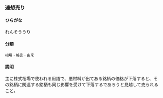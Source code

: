 <div style="display:none;">

## [あ行](securities-terms?id=あ行)
## [か行](securities-terms?id=か行)
## [さ行](securities-terms?id=さ行)
## [た行](securities-terms?id=た行)
## [な行](securities-terms?id=な行)
## [は行](securities-terms?id=は行)
## [ま行](securities-terms?id=ま行)
## [や行](securities-terms?id=や行)
## [ら行](securities-terms?id=ら行)

</div>

### 連想売り

#### ひらがな

れんそううり

#### 分類

`相場・格言・由来`

#### 説明

主に株式相場で使われる用語で、悪材料が出てある銘柄の価格が下落すると、その銘柄に関連する銘柄も同じ影響を受けて下落するであろうと見越して売られること。

<div style="display:none;">

## [わ行](securities-terms?id=わ行)
## [英数字・記号](securities-terms?id=英数字・記号)

</div>

